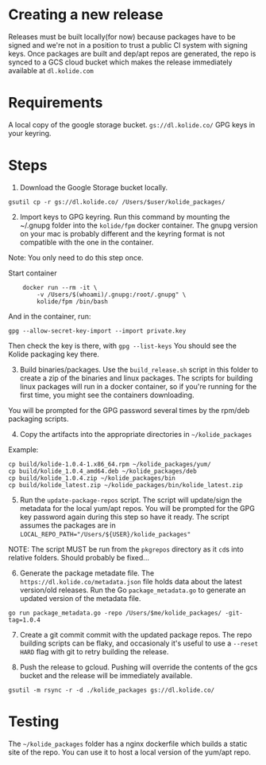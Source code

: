 Creating a new release
==================

Releases must be built locally(for now) because packages have to be signed and we're not in a position to trust a public CI system with signing keys.
Once packages are built and dep/apt repos are generated, the repo is synced to a GCS cloud bucket which makes the release immediately available at `dl.kolide.com`

# Requirements

A local copy of the google storage bucket. `gs://dl.kolide.co/`
GPG keys in your keyring.

# Steps

1. Download the Google Storage bucket locally.
```
gsutil cp -r gs://dl.kolide.co/ /Users/$user/kolide_packages/
```

2. Import keys to GPG keyring. Run this command by mounting the ~/.gnupg folder into the `kolide/fpm` docker container. The gnupg version on your mac is probably different and the keyring format is not compatible with the one in the container.

Note: You only need to do this step once.

Start container
```
	docker run --rm -it \
        -v /Users/$(whoami)/.gnupg:/root/.gnupg" \
        kolide/fpm /bin/bash
```

And in the container, run:

```
gpg --allow-secret-key-import --import private.key
```

Then check the key is there, with `gpg --list-keys`
You should see the Kolide packaging key there.


3. Build binaries/packages.
Use the `build_release.sh` script in this folder to create a zip of the binaries and linux packages. The scripts for building linux packages will run in a docker container, so if you're running for the first time, you might see the containers downloading.

You will be prompted for the GPG password several times by the rpm/deb packaging scripts.

4. Copy the artifacts into the appropriate directories in `~/kolide_packages`

Example:
```
cp build/kolide-1.0.4-1.x86_64.rpm ~/kolide_packages/yum/
cp build/kolide_1.0.4_amd64.deb ~/kolide_packages/deb
cp build/kolide_1.0.4.zip ~/kolide_packages/bin
cp build/kolide_latest.zip ~/kolide_packages/bin/kolide_latest.zip
```

5. Run the `update-package-repos` script. The script will update/sign the metadata for the local yum/apt repos. You will be prompted for the GPG key password again during this step so have it ready.
The script assumes the packages are in `LOCAL_REPO_PATH="/Users/${USER}/kolide_packages"`

NOTE: The script MUST be run from the `pkgrepos` directory as it `cd`s into relative folders. Should probably be fixed...

6. Generate the package metadate file.
The `https://dl.kolide.co/metadata.json` file holds data about the latest version/old releases. Run the Go `package_metadata.go` to generate an updated version of the metadata file.
```
go run package_metadata.go -repo /Users/$me/kolide_packages/ -git-tag=1.0.4
 ```

7. Create a git commit commit with the updated package repos.
The repo building scripts can be flaky, and occasionaly it's useful to use a `--reset HARD` flag with git to retry building the release.

8. Push the release to gcloud. Pushing will override the contents of the gcs bucket and the release will be immediately available.

```
gsutil -m rsync -r -d ./kolide_packages gs://dl.kolide.co/
```

# Testing

The `~/kolide_packages` folder has a nginx dockerfile which builds a static site of the repo. You can use it to host a local version of the yum/apt repo.

